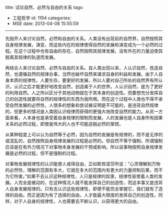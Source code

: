 title: 试论自然、必然与自由的关系
tags:
  - 工程哲学
id: 1194
categories:
  - MSE
date: 2013-04-08 15:55:59
---

先抛开人来讨论自然，必然和自由的关系。人类没有出现前的自然界，自然按照其自身规律发展，演变，而这些内在的规律使得自然的发展和演变成为一个必然的过程。在这个过程中也有自由的存在，自然按照其规律发展，没有外在的力量迫使其脱离其规律的轨道而发展。

再结合人来讨论自然、必然与自由的关系。自人类出现以来，人认识自然，改造自然，也遵循自然的规律办事，当然也破坏自然来谋求自身的利益和发展。由于人自身本质的规律性，人要生存，要更好的发展，所以人要对自己所处的自然界有所认识，认识之后才能更好地改变自然，创造属于人的世界。人认识自然，是为了更好的利用自然。人之所以区分于其他动物就在于其本身的创造性。而要想充分发挥自己的创造性就要将自然的规律性的东西为我所用。而在这个过程中人类也不得不承受自然发展的必然性，人很多的想象和尝试被证明是不可能的，是违背自然规律的，但更多的情况是人类因认识规律而获得的更强大地改变自然的能力。从另一方面来看，人本身也是承受着自身规律的限制而发展，人的发展也是人自身所有因果关系的必然过程，即使是伟大的人也不可能逃脱必然的掌控。

从某种程度上可以认为自然等于必然，因为自然的发展是有规律的，而不是无序的或混乱的，自然按照自身规律发展的过程是必然的。但自然不等于强制，所谓强制应该是在有外力情况下对事物本身发展的干预或影响。所以说事物按照自身规律发展是必然的过程，但不是强制的过程。

对事物发展规律性的认识能使人或得自由，正如斯宾诺莎所说：“心灵理解到万物的必然性，理解的范围有多大，它就在多大的范围内有更大的力量控制后果，而不为它所害。”如果不去认识这种规律性，人只是规律的奴隶，规律性驱使着人类的发展。人完全是被动的，在这种情况人就不能发挥自己的创造性，而这本事又是违背人自身发展规律的。只有去认识这些规律性，即使不能完全掌握它，我们就有了选择的自由。而正是因为有了选择的自由，人才能最大限度的发挥自己的创造性。同样，对于人自身的规律性，人也需要去不断认识，以获得更大的自由。